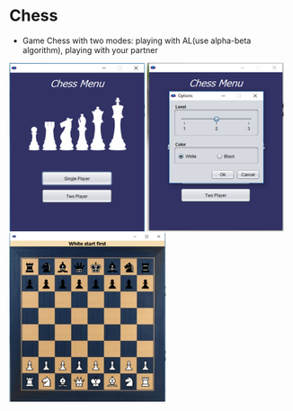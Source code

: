 # Chess
+ Game Chess with two modes: playing with AL(use alpha-beta algorithm), playing with your partner

![Alt text](https://github.com/1412111/Chess/blob/master/1.png)
![Alt text](https://github.com/1412111/Chess/blob/master/2.png)
![Alt text](https://github.com/1412111/Chess/blob/master/3.png)

